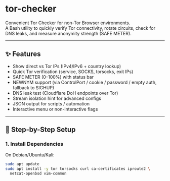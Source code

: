 # tor-checker  
Convenient Tor Checker for non-Tor Browser environments.  
A Bash utility to quickly verify Tor connectivity, rotate circuits, check for DNS leaks, and measure anonymity strength (SAFE METER).

---

## ✨ Features
- Show direct vs Tor IPs (IPv4/IPv6 + country lookup)
- Quick Tor verification (service, SOCKS, torsocks, exit IPs)
- SAFE METER (0–100%) with status bar
- NEWNYM support (via ControlPort / cookie / password / empty auth, fallback to SIGHUP)
- DNS leak test (Cloudflare DoH endpoints over Tor)
- Stream isolation hint for advanced configs
- JSON output for scripts / automation
- Interactive menu or non-interactive flags

---

## 🚀 Step-by-Step Setup

### 1. Install Dependencies
On Debian/Ubuntu/Kali:
```bash
sudo apt update
sudo apt install -y tor torsocks curl ca-certificates iproute2 \
  netcat-openbsd vim-common
